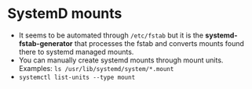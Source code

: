 # SystemD mounts

- It seems to be automated through `/etc/fstab` but it is the **systemd-fstab-generator** that processes the fstab and converts mounts found there to systemd managed mounts. 
- You can manually create systemd mounts through mount units. Examples: `ls /usr/lib/systemd/system/*.mount `
- `systemctl list-units --type mount`
